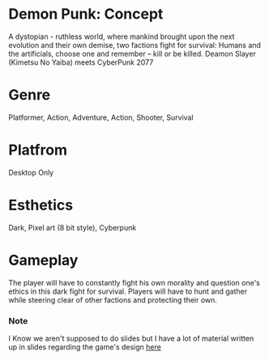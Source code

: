 # Demon Punk: Concept
A dystopian - ruthless world, where mankind brought upon the next evolution and their own demise, two factions fight for survival: Humans and the artificials, choose one and remember – kill or be killed. Deamon Slayer (Kimetsu No Yaiba) meets CyberPunk 2077
# Genre
Platformer, Action, Adventure, Action, Shooter, Survival
# Platfrom
Desktop Only
# Esthetics
Dark, Pixel art (8 bit style), Cyberpunk

# Gameplay
The player will have to constantly fight his own morality and question one's ethics in this dark fight for survival. Players will have to hunt and gather while steering clear of other factions and protecting their own.

### Note
  I Know we aren't supposed to do slides but I have a lot of material written up in slides regarding the game's design [here](https://docs.google.com/presentation/d/1_I57wngANtndPDTE_liiA2QYeUgZ9VrF3cqrf8MgQrM/edit?usp=sharing "Google slides on the game")
  
